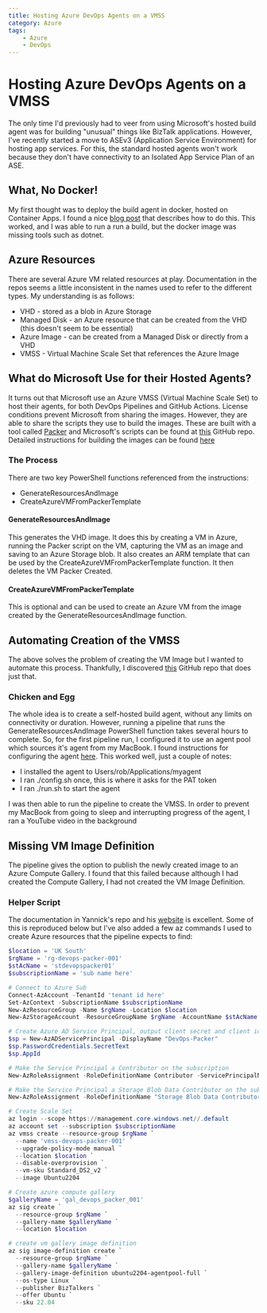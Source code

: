 ```yaml
---
title: Hosting Azure DevOps Agents on a VMSS
category: Azure
tags:
    - Azure
    - DevOps
---
```

# Hosting Azure DevOps Agents on a VMSS
The only time I'd previously had to veer from using Microsoft's hosted build agent was for building "unusual" things like BizTalk applications. However, I've recently started a move to ASEv3 (Application Service Environment) for hosting app services. For this, the standard hosted agents won't work because they don't have connectivity to an Isolated App Service Plan of an ASE.

## What, No Docker!
My first thought was to deploy the build agent in docker, hosted on Container Apps. I found a nice [blog post](https://moimhossain.com/2022/11/08/self-hosted-azure-devops-pool-on-azure-container-apps/) that describes how to do this. This worked, and I was able to run a run a build, but the docker image was missing tools such as dotnet.

## Azure Resources
There are several Azure VM related resources at play. Documentation in the repos seems a little inconsistent in the names used to refer to the different types. My understanding is as follows:

+ VHD - stored as a blob in Azure Storage
+ Managed Disk - an Azure resource that can be created from the VHD (this doesn't seem to be essential)
+ Azure Image - can be created from a Managed Disk or directly from a VHD
+ VMSS - Virtual Machine Scale Set that references the Azure Image

## What do Microsoft Use for their Hosted Agents?
It turns out that Microsoft use an Azure VMSS (Virtual Machine Scale Set) to host their agents, for both DevOps Pipelines and GitHub Actions. License conditions prevent Microsoft from sharing the images. However, they are able to share the scripts they use to build the images. These are built with a tool called [Packer](https://www.packer.io/) and Microsoft's scripts can be found at [this](https://github.com/actions/runner-images) GitHub repo. Detailed instructions for building the images can be found [here](https://github.com/actions/runner-images/blob/main/docs/create-image-and-azure-resources.md)

### The Process
There are two key PowerShell functions referenced from the instructions:

+ GenerateResourcesAndImage
+ CreateAzureVMFromPackerTemplate

#### GenerateResourcesAndImage
This generates the VHD image. It does this by creating a VM in Azure, running the Packer script on the VM, capturing the VM as an image and saving to an Azure Storage blob. It also creates an ARM template that can be used by the CreateAzureVMFromPackerTemplate function. It then deletes the VM Packer Created.

#### CreateAzureVMFromPackerTemplate
This is optional and can be used to create an Azure VM from the image created by the GenerateResourcesAndImage function.

## Automating Creation of the VMSS
The above solves the problem of creating the VM Image but I wanted to automate this process. Thankfully, I discovered [this](https://github.com/YannickRe/azuredevops-buildagents) GitHub repo that does just that.

### Chicken and Egg
The whole idea is to create a self-hosted build agent, without any limits on connectivity or duration. However, running a pipeline that runs the GenerateResourcesAndImage PowerShell function takes several hours to complete. So, for the first pipeline run, I configured it to use an agent pool which sources it's agent from my MacBook. I found instructions for configuring the agent [here](https://learn.microsoft.com/en-us/azure/devops/pipelines/agents/osx-agent?view=azure-devops). This worked well, just a couple of notes:

+ I installed the agent to Users/rob/Applications/myagent
+ I ran ./config.sh once, this is where it asks for the PAT token
+ I ran ./run.sh to start the agent

I was then able to run the pipeline to create the VMSS. In order to prevent my MacBook from going to sleep and interrupting progress of the agent, I ran a YouTube video in the background

## Missing VM Image Definition
The pipeline gives the option to publish the newly created image to an Azure Compute Gallery. I found that this failed because although I had created the Compute Gallery, I had not created the VM Image Definition. 

### Helper Script
The documentation in Yannick's repo and his [website](https://blog.yannickreekmans.be/use-azure-devops-to-create-self-hosted-azure-devops-build-agents-just-like-microsoft-does/) is excellent. Some of this is reproduced below but I've also added a few az commands I used to create Azure resources that the pipeline expects to find:

```powershell
$location = 'UK South'
$rgName = 'rg-devops-packer-001'
$stAcName = 'stdevopspacker01'
$subscriptionName = 'sub name here'

# Connect to Azure Sub
Connect-AzAccount -TenantId 'tenant id here'
Set-AzContext -SubscriptionName $subscriptionName
New-AzResourceGroup -Name $rgName -Location $location
New-AzStorageAccount -ResourceGroupName $rgName -AccountName $stAcName -Location $location -SkuName "Standard_LRS"

# Create Azure AD Service Principal, output client secret and client id
$sp = New-AzADServicePrincipal -DisplayName "DevOps-Packer"
$sp.PasswordCredentials.SecretText
$sp.AppId

# Make the Service Principal a Contributor on the subscription
New-AzRoleAssignment -RoleDefinitionName Contributor -ServicePrincipalName $sp.AppId

# Make the Service Principal a Storage Blob Data Contributor on the subscription
New-AzRoleAssignment -RoleDefinitionName "Storage Blob Data Contributor" -ServicePrincipalName $sp.AppId

# Create Scale Set
az login --scope https://management.core.windows.net//.default
az account set --subscription $subscriptionName
az vmss create --resource-group $rgName `
  --name 'vmss-devops-packer-001' `
  --upgrade-policy-mode manual `
  --location $location `
  --disable-overprovision `
  --vm-sku Standard_DS2_v2 `
  --image Ubuntu2204

# Create azure compute gallery
$galleryName = 'gal_devops_packer_001'
az sig create `
  --resource-group $rgName `
  --gallery-name $galleryName `
  --location $location

# create vm gallery image definition
az sig image-definition create `
  --resource-group $rgName `
  --gallery-name $galleryName `
  --gallery-image-definition ubuntu2204-agentpool-full `
  --os-type Linux `
  --publisher BizTalkers `
  --offer Ubuntu `
  --sku 22.04

```